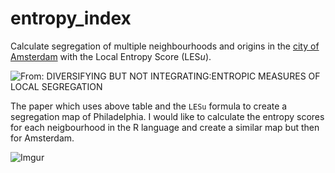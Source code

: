 # entropy_index

Calculate segregation of multiple neighbourhoods and origins in the [city of Amsterdam](origins_inhabitants_amsterdam_2018.csv) with the Local Entropy Score (LES*u*).

![From: DIVERSIFYING BUT NOT INTEGRATING:ENTROPIC MEASURES OF LOCAL SEGREGATION](https://i.imgur.com/pmu9HGa.png)

The paper which uses above table and the `LESu` formula to create a segregation map of Philadelphia. I would like to calculate the entropy scores for each neigbourhood in the R language and create a similar map but then for Amsterdam. 

![Imgur](https://i.imgur.com/hNHoNV9.png)

